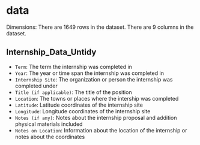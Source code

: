# data
Dimensions: 
There are 1649 rows in the dataset.
There are 9 columns in the dataset.

## Internship_Data_Untidy
- `Term`: The term the internship was completed in 
- `Year`: The year or time span the internship was completed in
- `Internship Site`: The organization or person the internship was completed under
- `Title (if applicable)`: The title of the position 
- `Location`: The towns or places where the intership was completed
- `Latitude`: Latitude coordinates of the internship site
- `Longitude`: Longitude coordinates of the internship site
- `Notes (if any)`: Notes about the internship proposal and addition physical materials included
- `Notes on Location`: Information about the location of the internship or notes about the coordinates 
